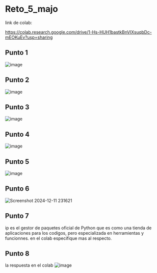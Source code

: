 # Reto_5_majo
link de colab:

https://colab.research.google.com/drive/1-Hs-HUH1bastkBnVIXsuqbDc-mEOKuEv?usp=sharing

## Punto 1
![image](https://github.com/user-attachments/assets/a7c44a55-1922-4bfd-a49d-c86c0844d515)

## Punto 2
![image](https://github.com/user-attachments/assets/860b3b52-7e6d-4d66-aab3-6d64e5d03d70)

## Punto 3
![image](https://github.com/user-attachments/assets/7c793363-da3d-49f6-8d7f-f42bce41b337)

## Punto 4
![image](https://github.com/user-attachments/assets/8fe7d8ad-ba83-4faf-ae1c-b6f126a0691b)

## Punto 5
![image](https://github.com/user-attachments/assets/c1f38b13-7b55-4369-9528-5b310960a2bc)

## Punto 6 
![Screenshot 2024-12-11 231621](https://github.com/user-attachments/assets/74c535e7-d206-45bc-9dcc-c5eee6a75aec)

## Punto 7

ip es el gestor de paquetes oficial de Python que es como una tienda de aplicaciones para los codigos, pero especializada en herramientas y funcionnes. en el colab especifique mas al respecto.

## Punto 8
la respuesta en el colab
![image](https://github.com/user-attachments/assets/ddec6e86-682e-4a66-a3d2-14d018a18f0c)
